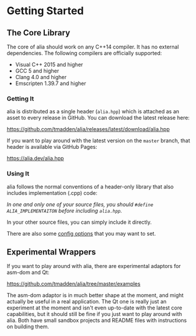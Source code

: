 Getting Started
===============

The Core Library
----------------

The core of alia should work on any C++14 compiler. It has no external
dependencies. The following compilers are officially supported:

- Visual C++ 2015 and higher
- GCC 5 and higher
- Clang 4.0 and higher
- Emscripten 1.39.7 and higher

### Getting It

alia is distributed as a single header (`alia.hpp`) which is attached as an
asset to every release in GitHub. You can download the latest release here:

https://github.com/tmadden/alia/releases/latest/download/alia.hpp

If you want to play around with the latest version on the `master` branch, that
header is available via GitHub Pages:

https://alia.dev/alia.hpp

### Using It

alia follows the normal conventions of a header-only library that also includes
implementation (.cpp) code:

*In one and only one of your source files, you should `#define
ALIA_IMPLEMENTAITON` before including `alia.hpp`.*

In your other source files, you can simply include it directly.

There are also some [config options](configuration.md) that you may want to set.

Experimental Wrappers
---------------------

If you want to play around with alia, there are experimental adaptors for
asm-dom and Qt:

https://github.com/tmadden/alia/tree/master/examples

The asm-dom adaptor is in much better shape at the moment, and might actually be
useful in a real application. The Qt one is really just an experiment at the
moment and isn't even up-to-date with the latest core capabilities, but it
should still be fine if you just want to play around with alia. Both have small
sandbox projects and README files with instructions on building them.
